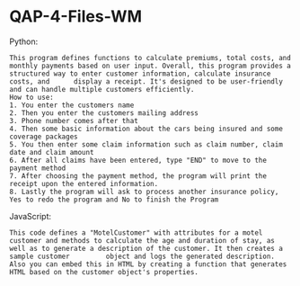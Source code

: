 # QAP-4-Files-WM

Python:

    This program defines functions to calculate premiums, total costs, and monthly payments based on user input. Overall, this program provides a structured way to enter customer information, calculate insurance costs, and      display a receipt. It's designed to be user-friendly and can handle multiple customers efficiently.
    How to use:
    1. You enter the customers name
    2. Then you enter the customers mailing address
    3. Phone number comes after that
    4. Then some basic information about the cars being insured and some coverage packages
    5. You then enter some claim information such as claim number, claim date and claim amount
    6. After all claims have been entered, type "END" to move to the payment method
    7. After choosing the payment method, the program will print the receipt upon the entered information.
    8. Lastly the program will ask to process another insurance policy, Yes to redo the program and No to finish the Program


JavaScript:

    This code defines a "MotelCustomer" with attributes for a motel customer and methods to calculate the age and duration of stay, as well as to generate a description of the customer. It then creates a sample customer         object and logs the generated description. Also you can embed this in HTML by creating a function that generates HTML based on the customer object's properties.
